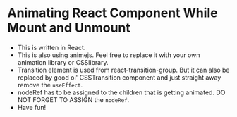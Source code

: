 # Animating React Component While Mount and Unmount

- This is written in React.
- This is also using animejs. Feel free to replace it with your own animation library or CSSlibrary. 
- Transition element is used from react-transition-group. But it can also be replaced by good ol' CSSTransition component and 
just straight away remove the `useEffect`.
- nodeRef has to be assigned to the children that is getting animated. DO NOT FORGET TO ASSIGN the `nodeRef`.
- Have fun!
